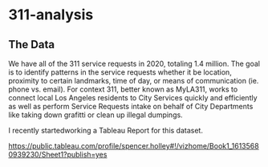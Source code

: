 # 311-analysis

## The Data
We have all of the 311 service requests in 2020, totaling 1.4 million. The goal is to identify patterns in the service requests whether it be location, proximity to certain landmarks, time of day, or means of communication (ie. phone vs. email). For context 311, better known as MyLA311, works to connect local Los Angeles residents to City Services quickly and efficiently as well as perform Service Requests intake on behalf of City Departments like taking down grafitti or clean up illegal dumpings. 

I recently startedworking a Tableau Report for this dataset.

https://public.tableau.com/profile/spencer.holley#!/vizhome/Book1_16135680939230/Sheet1?publish=yes
